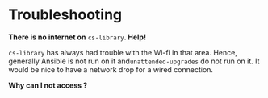 # Troubleshooting

**There is no internet on** `cs-library`**. Help!**

`cs-library` has always had trouble with the Wi-fi in that area.  Hence, generally Ansible is not run on it and`unattended-upgrades` do not run on it.  It would be nice to have a network drop for a wired connection.

**Why can I not access ?**




